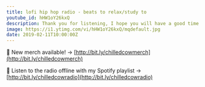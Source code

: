 ```yaml
---
title: lofi hip hop radio - beats to relax/study to
youtube_id: hHW1oY26kxQ
description: Thank you for listening, I hope you will have a good time here :)
image: https://i1.ytimg.com/vi/hHW1oY26kxQ/mqdefault.jpg
date: 2019-02-11T10:00:00Z
---
```



👕 New merch available!
→ [http://bit.ly/chilledcowmerch](http://bit.ly/chilledcowmerch)

🎼 Listen to the radio offline with my Spotify playlist 
→ [http://bit.ly/chilledcowradio](http://bit.ly/chilledcowradio)